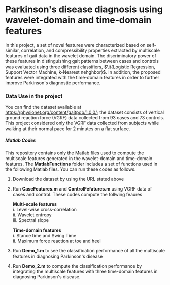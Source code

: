 # Parkinson's disease diagnosis using wavelet-domain and time-domain features
In this project, a set of novel features were characterized based on self-similar, correlation, and compressibility properties extracted by multiscale features of gait data in the wavelet domain. The discriminatory power of these features in distinguishing gait patterns between cases and controls was evaluated using three different classifiers, $\it{Logistic Regression, Support Vector Machine, k-Nearest nehghbor}$. In addition, the proposed features were integrated with the time-domain features in order to further improve Parkinson's diagnostic performance. 

### Data Use in the project 
You can find the dataset available at https://physionet.org/content/gaitpdb/1.0.0/; the dataset consists of vertical ground reaction force (VGRF) data collected from 93 cases and 73 controls. This project considered only the VGRF data collected from subjects while walking at their normal pace for 2 minutes on a flat surface. 


##### Matlab Codes 
This repository contains only the Matlab files used to compute the multiscale features generated in the wavelet-domain and time-domain features. The **MatlabFunctions** folder includes a set of functions used in the following Matlab files. You can run these codes as follows.

1. Download the dataset by using the URL stated above

2. Run **CaseFeatures.m** and **ControlFefatures.m** using VGRF data of cases and control. These codes compute the follwing feaures 

   **Multi-scale features**\
    i. Level-wise cross-correlation \
    ii. Wavelet entropy\
    iii. Spectral slope 
    
   **Time-domain features** \
    i. Stance time and Swing Time\
    ii. Maximum force reaction at toe and heel

3. Run **Demo_1.m** to see the classification performance of all the multiscale features in diagnosing Parkinson's disease

4. Run **Demo_2.m** to compute the classification performance by integrating the multiscale features with three time-domain features in diagnosing Parkinson's disease.

